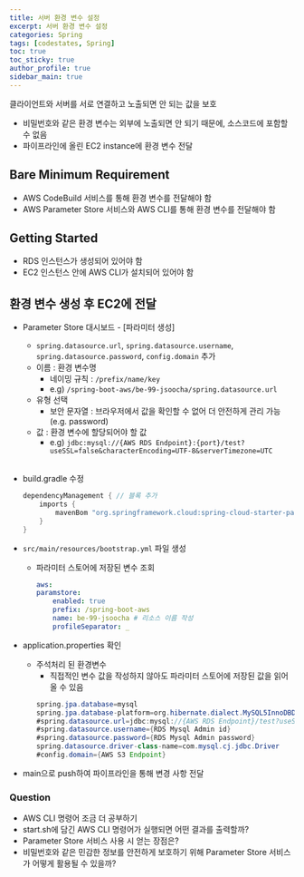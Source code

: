```yaml
---
title: 서버 환경 변수 설정
excerpt: 서버 환경 변수 설정
categories: Spring
tags: [codestates, Spring]
toc: true
toc_sticky: true
author_profile: true
sidebar_main: true
---
```

클라이언트와 서버를 서로 연결하고 노출되면 안 되는 값을 보호
  - 비밀번호와 같은 환경 변수는 외부에 노출되면 안 되기 때문에, 소스코드에 포함할 수 없음
  - 파이프라인에 올린 EC2 instance에 환경 변수 전달

## Bare Minimum Requirement
- AWS CodeBuild 서비스를 통해 환경 변수를 전달해야 함
- AWS Parameter Store 서비스와 AWS CLI를 통해 환경 변수를 전달해야 함

## Getting Started
- RDS 인스턴스가 생성되어 있어야 함
- EC2 인스턴스 안에 AWS CLI가 설치되어 있어야 함

## 환경 변수 생성 후 EC2에 전달
- Parameter Store 대시보드 -  [파라미터 생성] 
  - ```spring.datasource.url```, ```spring.datasource.username```, ```spring.datasource.password```, ```config.domain``` 추가
  - 이름 : 환경 변수명
    - 네이밍 규칙 : ```/prefix/name/key```
    - e.g) ```/spring-boot-aws/be-99-jsoocha/spring.datasource.url```
  - 유형 선택
    - 보안 문자열 : 브라우저에서 값을 확인할 수 없어 더 안전하게 관리 가능 (e.g. password)
  - 값 : 환경 변수에 할당되어야 할 값
    - e.g) ```jdbc:mysql://{AWS RDS Endpoint}:{port}/test?useSSL=false&characterEncoding=UTF-8&serverTimezone=UTC```
  
  <br>

- build.gradle 수정

    ```Java
    dependencyManagement { // 블록 추가
        imports {
            mavenBom "org.springframework.cloud:spring-cloud-starter-parent:Hoxton.SR12"
        }
    }
    ```

- ```src/main/resources/bootstrap.yml``` 파일 생성
  - 파라미터 스토어에 저장된 변수 조회
    ```yml
    aws:
    paramstore:
        enabled: true
        prefix: /spring-boot-aws
        name: be-99-jsoocha # 리소스 이름 작성
        profileSeparator: _
    ```

- application.properties 확인
  - 주석처리 된 환경변수
    - 직접적인 변수 값을 작성하지 않아도 파라미터 스토어에 저장된 값을 읽어올 수 있음
    ```java
    spring.jpa.database=mysql
    spring.jpa.database-platform=org.hibernate.dialect.MySQL5InnoDBDialect
    #spring.datasource.url=jdbc:mysql://{AWS RDS Endpoint}/test?useSSL=false&characterEncoding=UTF-8&serverTimezone=UTC
    #spring.datasource.username={RDS Mysql Admin id}
    #spring.datasource.password={RDS Mysql Admin password}
    spring.datasource.driver-class-name=com.mysql.cj.jdbc.Driver
    #config.domain={AWS S3 Endpoint}
    ```

- main으로 push하여 파이프라인을 통해 변경 사항 전달

### Question
- AWS CLI 명령어 조금 더 공부하기 
- start.sh에 담긴 AWS CLI 명령어가 실행되면 어떤 결과를 출력할까?
- Parameter Store 서비스 사용 시 얻는 장점은? 
- 비밀번호와 같은 민감한 정보를 안전하게 보호하기 위해 Parameter Store 서비스가 어떻게 활용될 수 있을까?